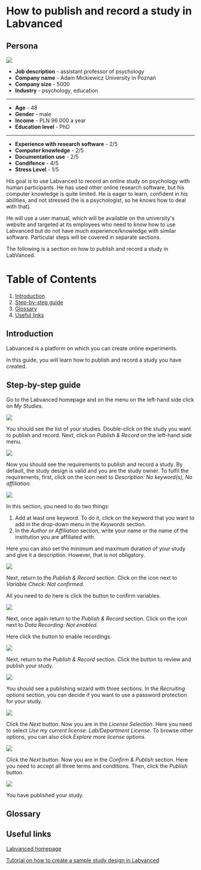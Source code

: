 <h1>How to publish and record a study in Labvanced</h1>


<h2>Persona</h2>

![](images/persona5.png)


* **Job description** - assistant professor of psychology
* **Company name** - Adam Mickiewicz University in Poznań
* **Company size** - 5000
* **Industry** - psychology, education
----------------
* **Age** - 48
* **Gender** - male
* **Income** - PLN 96 000 a year
* **Education level** - PhD
---------------
* **Experience with research software** - 2/5
* **Computer knowledge** - 2/5
* **Documentation use** - 2/5
* **Condifence** - 4/5
* **Stress Level** - 1/5

His goal is to use Labvanced to record an online study on psychology with human participants. He has used other online research software, but his computer knowledge is quite limited. He is eager to learn, confident in his abilities, and not stressed (he is a psychologist, so he knows how to deal with that).

He will use a user manual, which will be available on the university's website and targeted at its employees who need to know how to use Labvanced but do not have much experience/knowledge with similar software. Particular steps will be covered in separate sections.

The following is a section on how to publish and record a study in LabVanced.

# Table of Contents
1. [Introduction](#<h2>Introduction</h2>)
2. [Step-by-step guide](#example2)
3. [Glossary](#fourth-examplehttpwwwfourthexamplecom)
4. [Useful links](#Links)

<h2>Introduction</h2>

Labvanced is a platform on which you can create online experiments.

In this guide, you will learn how to publish and record a study you have created.

<h2>Step-by-step guide</h2>

Go to the Labvanced homepage and on the menu on the left-hand side click on 
*My Studies*.

![](images/1001.png)

You should see the list of your studies. Double-click on the study you want to publish and record. Next, click on *Publish & Record* on the left-hand side menu.

![](images/3.png)

Now you should see the requirements to publish and record a study. By default, the study design is valid and you are the study owner. To fulfil the requirements, first, click on the icon next to *Description: No keyword(s), No affiliation*.

![](images/43.png)

In this section, you need to do two things:
1. Add at least one keyword. To do it, click on the keyword that you want to add in the drop-down menu in the *Keywords* section.
2. In the *Author or Affiliation* section, write your name or the name of the institution you are affiliated with.

Here you can also set the minimum and maximum duration of your study and give it a description. However, that is not obligatory.

![](images/51515.png)

Next, return to the *Publish & Record* section. Click on the icon next to *Variable Check: Not confirmed*.

All you need to do here is click the button to confirm variables.

![](images/77.png)

Next, once again return to the *Publish & Record* section. Click on the icon next to *Data Recording: Not enabled*.

Here click the button to enable recordings. 

![](images/333.png)

Next, return to the *Publish & Record* section. Click the button to review and publish your study.

![](images/111.png)

You should see a publishing wizard with three sections. In the *Recruiting options* section, you can decide if you want to use a password protection for your study.

![](images/12.png)

Click the *Next* button. Now you are in the *License Selection*. Here you need to select *Use my current license: Lab/Department License*. To browse other options, you can also click *Explore more license options*.

![](images/13.png)

Click the *Next* button. Now you are in the *Confirm & Publish* section. Here you need to accept all three terms and conditions. Then, click the *Publish* button.

![](images/14.png)

You have published your study. 

<h2>Glossary</h2>



<h2>Useful links</h2>

[Labvanced homepage](https://www.labvanced.com/)

[Tutorial on how to create a sample study design in Labvanced](https://www.youtube.com/watch?v=E6G3ZI9JKBQ)

















